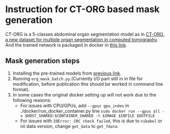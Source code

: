 # Instruction for CT-ORG based mask generation

CT-ORG is a 5-classes abdominal organ segmentation model as in [CT-ORG, a new dataset for multiple organ segmentation in computed tomography](https://www.nature.com/articles/s41597-020-00715-8). And the trained network is packaged in docker in [this link](https://github.com/bbrister/ct_organ_seg_docker).

## Mask generation steps
1. Installing the pre-trained models from [previous link](https://github.com/bbrister/ct_organ_seg_docker).
2. Running `org_mask_batch.py`.(Currently I/O part still in in file for modification, before publication this should be worked in command line format). 
3. In some cases the original docker setting up will not work due to the following reasons:
   - For issues with CPU/GPUs, add `--gpus gpu_index` in ./docker/run_docker_container.py line `sudo docker run --gpus all -v $HOST_SHARED:$CONTAINER_SHARED -t $IMAGE $INFILE $OUTFILE` 
   - For issues with `IOError: CRC check failed`, this is due to `nibabel` or nii data version, change `get_data` to `get_fdata`.
